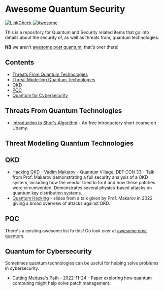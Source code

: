 # Awesome Quantum Security

[![LinkCheck](https://github.com/QuantumVillage/awesome-quantum-security/actions/workflows/linkCheck.yml/badge.svg)](https://github.com/QuantumVillage/awesome-quantum-security/actions/workflows/linkCheck.yml) [![Awesome](https://awesome.re/badge.svg)](https://awesome.re)

This is a repository for Quantum and Security related items that go into details about the security of, as well as threats from, quantum technologies. 

**NB** we aren't [awesome post quantum](https://github.com/veorq/awesome-post-quantum/), that's over there!

## Contents

- [Threats From Quantum Technologies](#threats-from-quantum-technologies)
- [Threat Modelling Quantum Technologies](#threat-modelling-quantum-technologies)
- [QKD](#qkd)
- [PQC](#pqc)
- [Quantum for Cybersecurity](#quantum-for-cybersecurity)

## Threats From Quantum Technologies

* [Introduction to Shor's Algorithm](https://www.udemy.com/course/introduction-to-quantum-computing-zero-to-shors-algorithm/) - An free introductory short course on Udemy.

## Threat Modelling Quantum Technologies



## QKD

* [Hacking QKD - Vadim Makarov](https://www.youtube.com/watch?v=Phh-jO--bDU) - Quantum Village, DEF CON 33 - Talk from Prof. Makarov demonstrating a full security analysis of a QKD system, including how the vendor tried to fix it and how these patches were circumvented. Demonstrates several physics-based attacks on quantum key distribution systems.
* [Quantum Hacking](http://www.vad1.com/c/qcommce/2022/Makarov/slides/qcommce-l12-20221207.pdf) - slides from a talk given by Prof. Makarov in 2022 giving a broad overview of attacks against QKD.

## PQC

There's a existing awesome list fo this! Go look over at [awesome post quantum](https://github.com/veorq/awesome-post-quantum/).

## Quantum for Cybersecurity

Sometimes quantum technologies can be useful for helping solve problems in cybersecurity.

* [Cutting Medusa's Path](https://arxiv.org/abs/2211.13740) - 2022-11-24 - Paper exploring how quantum computing might help solve patch management.
